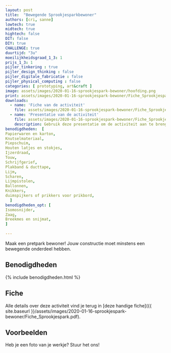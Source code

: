 ```yaml
---
layout: post
title:  "Bewegende Sprookjesparkbewoner"
authors: [cri, sanne] 
lowtech: true
midtech: true
hightech: false
DIT: false
DIY: true
CHALLENGE: true
duurtijd: "3u"
moeilijkheidsgraad_1_3: 1
prijs_1_3: 1
pijler_tinkering : true
pijler_design_thinking : false
pijler_digitale_fabricatie : false
pijler_physical_computing : false
categories: [ prototyping, art&craft ]
image: assets/images/2020-01-16-sprookjespark-bewoner/hoofding.png
print: assets/images/2020-01-16-sprookjespark-bewoner/Fiche_Sprookjespark.pdf
downloads:
  - name: 'Fiche van de activiteit'
    file: assets/images/2020-01-16-sprookjespark-bewoner/Fiche_Sprookjespark.pdf
  - name: 'Presentatie van de activiteit' 
    file: assets/images/2020-01-16-sprookjespark-bewoner/Fiche_Sprookjespark.pptx
    description: Gebruik deze presentatie om de activiteit aan te brengen
benodigdheden:  [
Papierwaren en karton,
Knutselmateriaal,
Piepschuim,
Houten latjes en stokjes,
Ijzerdraad,
Touw,
Schrijfgerief,
Plakband & ducttape,
Lijm,
Scharen,
Lijmpistolen,
Ballonnen,
Knikkers,
duimspijkers of prikkers voor prikbord,
  ]
benodigdheden_opt: [
Isomosnijder,
Zaag,
Breekmes en snijmat,
]
    
---
```


Maak  een pretpark bewoner! Jouw constructie moet minstens een bewegende onderdeel hebben. 

## Benodigdheden

{% include benodigdheden.html %}

## Fiche
Alle details over deze activiteit vind je terug in [deze handige fiche]({{ site.baseurl }}/assets/images/2020-01-16-sprookjespark-bewoner/Fiche_Sprookjespark.pdf).

## Voorbeelden
Heb je een foto van je werkje? Stuur het ons!
